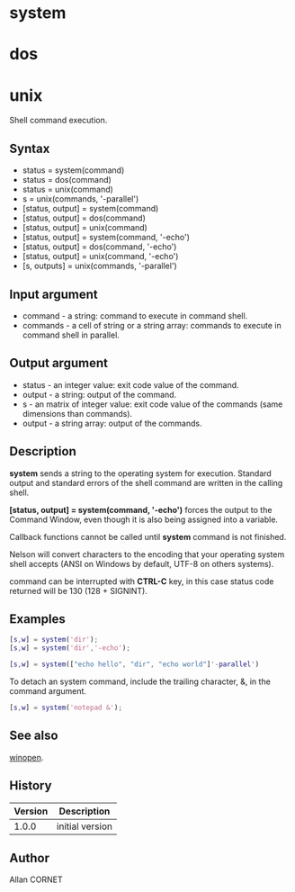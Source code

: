 

# system

# dos

# unix

Shell command execution.

## Syntax

- status = system(command)
- status = dos(command)
- status = unix(command)
- s = unix(commands, '-parallel')
- [status, output] = system(command)
- [status, output] = dos(command)
- [status, output] = unix(command)
- [status, output] = system(command, '-echo')
- [status, output] = dos(command, '-echo')
- [status, output] = unix(command, '-echo')
- [s, outputs] = unix(commands, '-parallel')

## Input argument

 - command - a string: command to execute in command shell.
 - commands - a cell of string or a string array: commands to execute in command shell in parallel.

## Output argument

 - status - an integer value: exit code value of the command.
 - output - a string: output of the command.
 - s - an matrix of integer value: exit code value of the commands (same dimensions than commands).
 - output - a string array: output of the commands.

## Description


  <p><b>system</b> sends a string to the operating system for execution. Standard output and standard errors of the shell command are written in the calling shell.</p>
  <p><b>[status, output] = system(command, '-echo')</b> forces the output to the Command Window, even though it is also being assigned into a variable.</p>
  <p>Callback functions cannot be called until <b>system</b> command is not finished.</p>
  <p>Nelson will convert characters to the encoding that your operating system shell accepts (ANSI on Windows by default, UTF-8 on others systems).</p>
  <p>command can be interrupted with <b>CTRL-C</b> key, in this case status code returned will be 130 (128 + SIGNINT).</p>


## Examples

```matlab
[s,w] = system('dir');
[s,w] = system('dir','-echo');
```
```matlab
[s,w] = system(["echo hello", "dir", "echo world"]'-parallel')
```
To detach an system command, include the trailing character, &, in the command argument.
```matlab
[s,w] = system('notepad &');
```

## See also

[winopen](winopen.md).
## History

|Version|Description|
|------|------|
|1.0.0|initial version|


## Author

Allan CORNET



